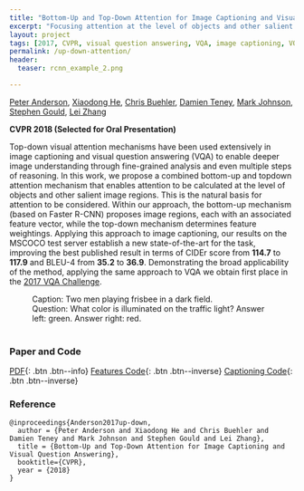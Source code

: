 ```yaml
---
title: "Bottom-Up and Top-Down Attention for Image Captioning and Visual Question Answering"
excerpt: "Focusing attention at the level of objects and other salient image regions."
layout: project
tags: [2017, CVPR, visual question answering, VQA, image captioning, VQA challenge]
permalink: /up-down-attention/
header:
  teaser: rcnn_example_2.png

---
```


[Peter Anderson](/), [Xiaodong He](https://www.microsoft.com/en-us/research/people/xiaohe/), [Chris Buehler](https://www.linkedin.com/in/christopher-buehler-3656a29), [Damien Teney](https://www.damienteney.info/), [Mark Johnson](http://web.science.mq.edu.au/~mjohnson/), [Stephen Gould](http://users.cecs.anu.edu.au/~sgould/), [Lei Zhang](https://www.microsoft.com/en-us/research/people/leizhang/)

**CVPR 2018 (Selected for Oral Presentation)**

Top-down visual attention mechanisms have been used extensively in image captioning and visual question answering (VQA) to enable deeper image understanding through fine-grained analysis and even multiple steps of reasoning. In this work, we propose a combined bottom-up and topdown attention mechanism that enables attention to be calculated at the level of objects and other salient image regions. This is the natural basis for attention to be considered. Within our approach, the bottom-up mechanism (based on Faster R-CNN) proposes image regions, each with an associated feature vector, while the top-down mechanism determines feature weightings. Applying this approach to image captioning, our results on the MSCOCO test server establish a new state-of-the-art for the task, improving the best published result in terms of CIDEr score from **114.7** to **117.9** and BLEU-4 from **35.2** to **36.9**. Demonstrating the broad applicability of the method, applying the same approach to VQA we obtain first place in the [2017 VQA Challenge](http://www.visualqa.org/workshop.html). 

<figure class="align-center"> 
  <figcaption>Caption: Two men playing frisbee in a dark field.</figcaption>
  <img src="{{ site.url }}{{ site.baseurl }}/images/20459.png" alt="">
  <figcaption>Question: What color is illuminated on the traffic light? Answer left: green. Answer right: red.</figcaption>
  <img src="{{ site.url }}{{ site.baseurl }}/images/vqa_527379.png" alt="" style="max-width: 47%;">
  <img src="{{ site.url }}{{ site.baseurl }}/images/vqa_27756.png" alt="" style="max-width: 47%;">
</figure>

### Paper and Code

[PDF](/images/1707.07998-up-down.pdf){: .btn .btn--info}
[Features Code](https://github.com/peteanderson80/bottom-up-attention){: .btn .btn--inverse}
[Captioning Code](https://github.com/peteanderson80/Up-Down-Captioner){: .btn .btn--inverse}


### Reference
```
@inproceedings{Anderson2017up-down,
  author = {Peter Anderson and Xiaodong He and Chris Buehler and Damien Teney and Mark Johnson and Stephen Gould and Lei Zhang},
  title = {Bottom-Up and Top-Down Attention for Image Captioning and Visual Question Answering},
  booktitle={CVPR},
  year = {2018}
}
```

